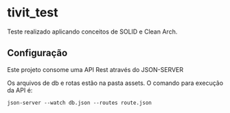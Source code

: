 # tivit_test

Teste realizado aplicando conceitos de SOLID e Clean Arch.

## Configuração

Este projeto consome uma API Rest através do JSON-SERVER

Os arquivos de db e rotas estão na pasta assets. O comando para execução da API é:

```
json-server --watch db.json --routes route.json
```
